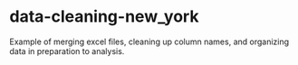 # data-cleaning-new_york
Example of merging excel files, cleaning up column names, and organizing data in preparation to analysis.
